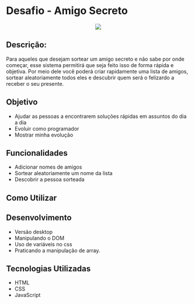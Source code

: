# Desafio - Amigo Secreto
<p align="center">
   <img src="http://img.shields.io/static/v1?label=STATUS&message=CONCLUIDO&color=GREEN&style=for-the-badge"/>
</p>

## Descrição:
Para aqueles que desejam sortear um amigo secreto e não sabe por onde começar, esse sistema permitirá que seja feito isso de forma rápida e objetiva. Por meio dele você poderá criar rapidamente uma lista de amigos, sortear aleatoriamente todos eles e descubrir quem será o felizardo a receber o seu presente. 

## Objetivo
- Ajudar as pessoas a encontrarem soluções rápidas em assuntos do dia a dia
- Evoluir como programador
- Mostrar minha evolução

## Funcionalidades
- Adicionar nomes de amigos
- Sortear aleatoriamente um nome da lista
- Descobrir a pessoa sorteada

## Como Utilizar



## Desenvolvimento
 - Versão desktop
 - Manipulando o DOM
 - Uso de variáveis no css
 - Praticando a manipulação de array.

## Tecnologias Utilizadas
 - HTML
 - CSS
 - JavaScript


